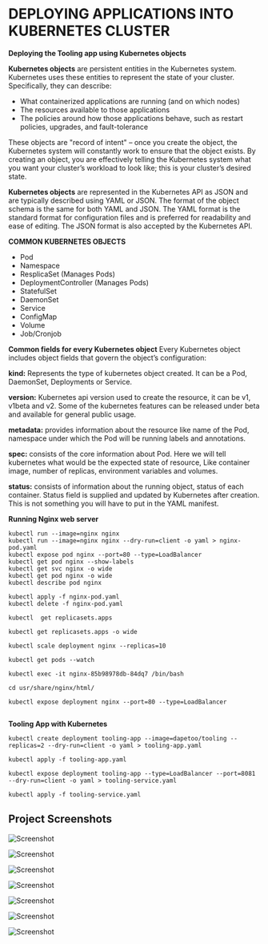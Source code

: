 # DEPLOYING APPLICATIONS INTO KUBERNETES CLUSTER

**Deploying the Tooling app using Kubernetes objects**

**Kubernetes objects** are persistent entities in the Kubernetes system. Kubernetes uses these entities to represent the state of your cluster. Specifically, they can describe:

- What containerized applications are running (and on which nodes)
- The resources available to those applications
- The policies around how those applications behave, such as restart policies, upgrades, and fault-tolerance

These objects are "record of intent" – once you create the object, the Kubernetes system will constantly work to ensure that the object exists. By creating an object, you are effectively telling the Kubernetes system what you want your cluster’s workload to look like; this is your cluster’s desired state.

**Kubernetes objects** are represented in the Kubernetes API as JSON and are typically described using YAML or JSON. The format of the object schema is the same for both YAML and JSON. The YAML format is the standard format for configuration files and is preferred for readability and ease of editing. The JSON format is also accepted by the Kubernetes API.

**COMMON KUBERNETES OBJECTS**

- Pod
- Namespace
- ResplicaSet (Manages Pods)
- DeploymentController (Manages Pods)
- StatefulSet
- DaemonSet
- Service
- ConfigMap
- Volume
- Job/Cronjob

**Common fields for every Kubernetes object**
Every Kubernetes object includes object fields that govern the object’s configuration:

**kind:** Represents the type of kubernetes object created. It can be a Pod, DaemonSet, Deployments or Service.

**version:** Kubernetes api version used to create the resource, it can be v1, v1beta and v2. Some of the kubernetes features can be released under beta and available for general public usage.

**metadata:** provides information about the resource like name of the Pod, namespace under which the Pod will be running labels and annotations.

**spec:** consists of the core information about Pod. Here we will tell kubernetes what would be the expected state of resource, Like container image, number of replicas, environment variables and volumes.

**status:** consists of information about the running object, status of each container. Status field is supplied and updated by Kubernetes after creation. This is not something you will have to put in the YAML manifest.

**Running Nginx web server**

```
kubectl run --image=nginx nginx
kubectl run --image=nginx nginx --dry-run=client -o yaml > nginx-pod.yaml
kubectl expose pod nginx --port=80 --type=LoadBalancer
kubectl get pod nginx --show-labels
kubectl get svc nginx -o wide
kubectl get pod nginx -o wide
kubectl describe pod nginx

kubectl apply -f nginx-pod.yaml
kubectl delete -f nginx-pod.yaml

kubectl  get replicasets.apps

kubectl get replicasets.apps -o wide

kubectl scale deployment nginx --replicas=10

kubectl get pods --watch

kubectl exec -it nginx-85b98978db-84dq7 /bin/bash

cd usr/share/nginx/html/

kubectl expose deployment nginx --port=80 --type=LoadBalancer


``` 

**Tooling App with Kubernetes**

```
kubectl create deployment tooling-app --image=dapetoo/tooling --replicas=2 --dry-run=client -o yaml > tooling-app.yaml

kubectl apply -f tooling-app.yaml

kubectl expose deployment tooling-app --type=LoadBalancer --port=8081 --dry-run=client -o yaml > tooling-service.yaml

kubectl apply -f tooling-service.yaml 

```

## Project Screenshots

![Screenshot](https://github.com/scholarship-task/kubernetes-the-hard-way/blob/tooling-kubernetes/screenshots/01.png)

![Screenshot](https://github.com/scholarship-task/kubernetes-the-hard-way/blob/tooling-kubernetes/screenshots/02.png)

![Screenshot](https://github.com/scholarship-task/kubernetes-the-hard-way/blob/tooling-kubernetes/screenshots/03.png)

![Screenshot](https://github.com/scholarship-task/kubernetes-the-hard-way/blob/tooling-kubernetes/screenshots/04.png)

![Screenshot](https://github.com/scholarship-task/kubernetes-the-hard-way/blob/tooling-kubernetes/screenshots/05.png)

![Screenshot](https://github.com/scholarship-task/kubernetes-the-hard-way/blob/tooling-kubernetes/screenshots/06.png)

![Screenshot](https://github.com/scholarship-task/kubernetes-the-hard-way/blob/tooling-kubernetes/screenshots/07.png)



